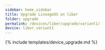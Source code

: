 ```yaml
---
sidebar: home_sidebar
title: Upgrade LineageOS on liber
folder: upgrade
permalink: /devices/liber/upgrade/variant1/
device: liber_variant1
---
```

{% include templates/device_upgrade.md %}
